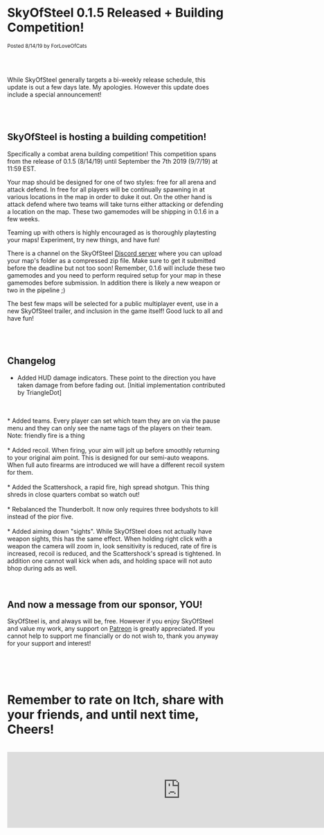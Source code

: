 
# SkyOfSteel 0.1.5 Released + Building Competition!
<sup>Posted 8/14/19 by ForLoveOfCats</sup>


<br>
<br>


While SkyOfSteel generally targets a bi-weekly release schedule, this
update is out a few days late. My apologies. However this update does
include a special announcement!

<br>
<br>

## SkyOfSteel is hosting a building competition!

Specifically a combat arena building competition! This competition
spans from the release of 0.1.5 (8/14/19) until September the 7th 2019
(9/7/19) at 11:59 EST.

Your map should be designed for one of two styles: free for all arena
and attack defend. In free for all players will be continually
spawning in at various locations in the map in order to duke it
out. On the other hand is attack defend where two teams will take
turns either attacking or defending a location on the map. These two
gamemodes will be shipping in 0.1.6 in a few weeks.

Teaming up with others is highly encouraged as is thoroughly
playtesting your maps! Experiment, try new things, and have fun!

There is a channel on the SkyOfSteel [Discord
server](https://discordapp.com/invite/Ag5Yckw) where you can upload
your map's folder as a compressed zip file. Make sure to get it
submitted before the deadline but not too soon! Remember, 0.1.6 will
include these two gamemodes and you need to perform required setup for
your map in these gamemodes before submission. In addition there is
likely a new weapon or two in the pipeline ;)

The best few maps will be selected for a public multiplayer event, use
in a new SkyOfSteel trailer, and inclusion in the game itself! Good
luck to all and have fun!


<br>
<br>


## Changelog
* Added HUD damage indicators. These point to the direction you have
taken damage from before fading out. [Initial implementation
contributed by TriangleDot]
<br>
<br>
* Added teams. Every player can set which team they are on via the
pause menu and they can only see the name tags of the players on their
team. Note: friendly fire is a thing
<br>
<br>
* Added recoil. When firing, your aim will jolt up before smoothly
returning to your original aim point. This is designed for our
semi-auto weapons. When full auto firearms are introduced we will have
a different recoil system for them.
<br>
<br>
* Added the Scattershock, a rapid fire, high spread shotgun. This
thing shreds in close quarters combat so watch out!
<br>
<br>
* Rebalanced the Thunderbolt. It now only requires three bodyshots to
  kill instead of the pior five.
<br>
<br>
* Added aiming down "sights". While SkyOfSteel does not actually have
weapon sights, this has the same effect. When holding right click
with a weapon the camera will zoom in, look sensitivity is reduced,
rate of fire is increased, recoil is reduced, and the Scattershock's
spread is tightened. In addition one cannot wall kick when ads, and
holding space will not auto bhop during ads as well.



<br>
<br>
<br>



## And now a message from our sponsor, YOU!
SkyOfSteel is, and always will be, free. However if you enjoy
SkyOfSteel and value my work, any support on
[Patreon](https://www.patreon.com/user?u=19556107) is greatly
appreciated. If you cannot help to support me financially or do not
wish to, thank you anyway for your support and interest!


<br>
<br>
<br>


# Remember to rate on Itch, share with your friends, and until next time, Cheers!

<br>

<iframe src="https://itch.io/embed/372880?linkback=true&amp;border_width=5&amp;bg_color=77b0ff&amp;fg_color=000000&amp;link_color=14e500&amp;border_color=4c4c56"
			  width="800" height="175" frameborder="0"></iframe>

<br>
<br>
<br>
<br>
<br>

